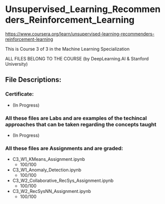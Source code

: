# Unsupervised_Learning_Recommenders_Reinforcement_Learning
https://www.coursera.org/learn/unsupervised-learning-recommenders-reinforcement-learning

This is Course 3 of 3 in the Machine Learning Specialization

ALL FILES BELONG TO THE COURSE (by DeepLearning.AI & Stanford University)

## File Descriptions:
### Certificate:
- (In Progress)

### All these files are Labs and are examples of the techincal approaches that can be taken regarding the concepts taught
- (In Progress)

### All these files are Assignments and are graded:
- C3_W1_KMeans_Assignment.ipynb
  - 100/100
- C3_W1_Anomaly_Detection.ipynb
  - 100/100
- C3_W2_Collaborative_RecSys_Assignment.ipynb
  - 100/100
- C3_W2_RecSysNN_Assignment.ipynb
  - 100/100
